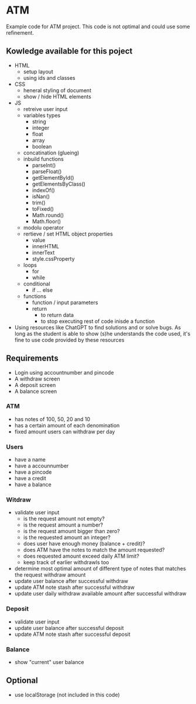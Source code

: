 # ATM

Example code for ATM project. This code is not optimal and could use some refinement.

## Kowledge available for this poject

-   HTML
    -   setup layout
    -   using ids and classes
-   CSS
    -   heneral styling of document
    -   show / hide HTML elements
-   JS
    -   retreive user input
    -   variables types
        -   string
        -   integer
        -   float
        -   array
        -   boolean
    -   concatination (glueing)
    -   inbuild functions
        -   parseInt()
        -   parseFloat()
        -   getElementById()
        -   getElementsByClass()
        -   indexOf()
        -   isNan()
        -   trim()
        -   toFixed()
        -   Math.round()
        -   Math.floor()
    -   modolu operator
    -   rertieve / set HTML object properties
        -   value
        -   innerHTML
        -   innerText
        -   style.cssProperty
    -   loops
        -   for
        -   while
    -   conditional
        -   if ... else
    -   functions
        -   function / input parameters
        -   return
            -   to return data
            -   to stop executing rest of code inisde a function
-   Using resources like ChatGPT to find solutions and or solve bugs. As long as the student is able to show (s)he understands the code used, it's fine to use code provided by these resources

## Requirements

-   Login using accountnumber and pincode
-   A withdraw screen
-   A deposit screen
-   A balance screen

### ATM

-   has notes of 100, 50, 20 and 10
-   has a certain amount of each denomination
-   fixed amount users can withdraw per day

### Users

-   have a name
-   have a accounnumber
-   have a pincode
-   have a credit
-   have a balance

### Witdraw

-   validate user input
    -   is the request amount not empty?
    -   is the request amount a number?
    -   is the request amount bigger than zero?
    -   is the requested amount an integer?
    -   does user have enough money (balance + credit)?
    -   does ATM have the notes to match the amount requested?
    -   does requested amount exceed daily ATM limit?
    -   keep track of earlier withdrawls too
-   determine most optimal amount of different type of notes that matches the request withdraw amount
-   update user balance after successful withdraw
-   update ATM note stash after successful withdraw
-   update user daily withdraw available amount after successful withdraw

### Deposit

-   validate user input
-   update user balance after successful deposit
-   update ATM note stash after successful deposit

### Balance

-   show "current" user balance

## Optional

-   use localStorage (not included in this code)
